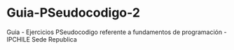 # Guia-PSeudocodigo-2
Guia  - Ejercicios PSeudocodigo referente a fundamentos de programación - IPCHILE Sede Republica

